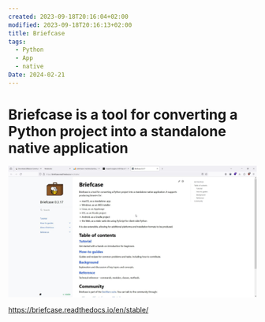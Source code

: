 ```yaml
---
created: 2023-09-18T20:16:04+02:00
modified: 2023-09-18T20:16:13+02:00
title: Briefcase
tags:
  - Python
  - App
  - native
Date: 2024-02-21
---
```


# Briefcase is a tool for converting a Python project into a standalone native application

![](../_asset/2023-09-18_BriefcasePy_image_1.jpg)


<https://briefcase.readthedocs.io/en/stable/>
